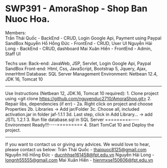 # SWP391  -  AmoraShop - Shop Ban Nuoc Hoa.

Members:	
	Trần Thái Quốc - BackEnd - CRUD, Login Google Api, Payment using Paypal SandBox
	Nguyễn Hồ Hồng Đức - FrontEnd - CRUD, User UI
	Nguyễn Hải Long - BackEnd - CRUD, dashboard
	Mai Xuân Hiền - FrontEnd - Admin, Staff UI

Techs use:
	Back-end: JavaWeb, JSP, Servlet, Login Google Api, Paypal SandBox
	Front-end: Html, Css, JavaScript, Bootstrap 5, Jquery, Ajax, innerHtml
	Database: SQL Server Management
	Environment: Netbean 12.4, JDK 16, Tomcat 10



-----------------------
Use Instructions (Netbean 12, JDK.16, Tomcat 10 required):
	1. Clone project using <git clone https://github.com/nguyenduc2710/AmoraShop.git>
	2. Repair libs, dependencies (if err) - 2a. Right click on project and choose Properties
						2b. Libraries -> Add jar/Folder 
						3c. Choose all, included activation.jar in folder jaf-1.1.1
						3d. Last step, click in Add Library... -> add JSTL 1.2.1
	3. Run file database.sql in SQL Server
	=========----Environment Ready!!!----=========
	4. Start TomCat 10 and Deploy the project.

-----------------------
If you want to contact us or giving any advices. We would love to hear, please contact us below:
	Trần Thái Quốc - thaiquoc8125@gmail.com
	Nguyễn Hồ Hồng Đức - ducnhhse161458@fpt.edu.vn
	Nguyễn Hải Long - longnh55555@gmail.com
	Mai Xuân Hiền - hienmxse150606@fpt.edu.vn